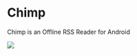 # Chimp
Chimp is an Offline RSS Reader for Android

<img src="http://www.boxymoron.com/img/Chimp-screenshot.png"/>
